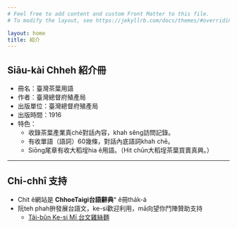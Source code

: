 ```yaml
---
# Feel free to add content and custom Front Matter to this file.
# To modify the layout, see https://jekyllrb.com/docs/themes/#overriding-theme-defaults

layout: home
title: 紹介
---
```


## Siāu-kài Chheh 紹介冊

- 冊名：臺灣茶葉用語
- 作者：臺灣總督府殖產局
- 出版單位：臺灣總督府殖產局
- 出版時間：1916
- 特色：
  - 收錄茶葉產業真chē對話內容，khah sêng訪問記錄。
  - 有收單語（語詞）60幾條，對話內底語詞khah chē。
  - Siōng尾章有收大稻埕hia ê用語。（Hit chūn大稻埕茶葉買賣真興。）

---

## Chi-chhî 支持

- Chit ê網站是 **ChhoeTaigi台語辭典⁺** ê冊tha̍k-á
- 阮teh phah拚發展台語文，ke-si歡迎利用，mā向望你鬥陣贊助支持
  - [Tâi-bûn Ke-si Mī 台文雞絲麵](https://linktr.ee/taibunkesimi)
